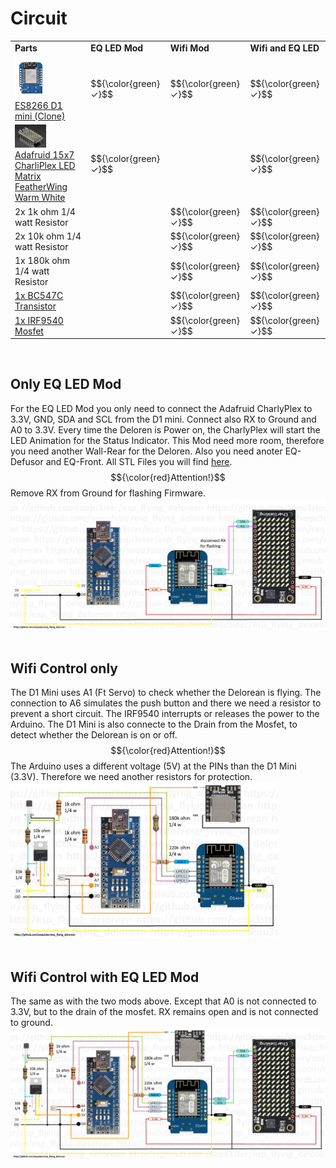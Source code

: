 # Circuit

<table>
  <tr><td><b>Parts</td><td><b>EQ LED Mod</td><td><b>Wifi Mod</td><td><b>Wifi and EQ LED</td></tr>
  <tr><td><img src="/images/D1MiniNodeMCU.png" width="50"><br><a href="https://de.aliexpress.com/item/1005006890254253.html">ES8266 D1 mini (Clone)</a></td><td>$${\color{green}✓}$$</td><td>$${\color{green}✓}$$</td><td>$${\color{green}✓}$$</td></tr>
  <tr><td><img src="/images/AdafruitCharliePlex.jpg" width="50"><br><a href="https://www.berrybase.de/adafruit-15x7-charlieplex-led-matrix-featherwing-warmweiss">Adafruid 15x7 CharliPlex LED Matrix FeatherWing Warm White</a></td><td>$${\color{green}✓}$$</td><td></td><td>$${\color{green}✓}$$</td></tr>
  <tr><td>2x 1k ohm 1/4 watt Resistor</td><td></td><td>$${\color{green}✓}$$</td><td>$${\color{green}✓}$$</td></tr>
  <tr><td>2x 10k ohm 1/4 watt Resistor</td><td></td><td>$${\color{green}✓}$$</td><td>$${\color{green}✓}$$</td></tr>
  <tr><td>1x 180k ohm 1/4 watt Resistor</td><td></td><td>$${\color{green}✓}$$</td><td>$${\color{green}✓}$$</td></tr>
  <tr><td><a href="https://aliexpress.com/item/1005007830470028.html">1x BC547C Transistor</a></td><td></td><td>$${\color{green}✓}$$</td><td>$${\color{green}✓}$$</td></tr>
  <tr><td><a href="https://aliexpress.com/item/1005007445949053.html">1x IRF9540 Mosfet</a></td><td></td><td>$${\color{green}✓}$$</td><td>$${\color{green}✓}$$</td></tr>
</table>
<br>
  
## Only EQ LED Mod

For the EQ LED Mod you only need to connect the Adafruid CharlyPlex to 3.3V, GND, SDA and SCL from the D1 mini. Connect also RX to Ground and A0 to 3.3V. 
Every time the Deloren is Power on, the CharlyPlex will start the LED Animation for the Status Indicator. This Mod need more room, therefore
you need another Wall-Rear for the Deloren. Also you need anoter EQ-Defusor and EQ-Front.
All STL Files you will find [here](/stl).
<br>$${\color{red}Attention!}$$ Remove RX from Ground for flashing Firmware.
<br><img src="/circuit/circuit_diagram_eq_only.png" width="600">
<br><br>

## Wifi Control only

The D1 Mini uses A1 (Ft Servo) to check whether the Delorean is flying. The connection to A6 simulates the push button and there we need a resistor to prevent a short circuit. The IRF9540 interrupts or releases the power to the Arduino. The D1 Mini is also connecte to the Drain from the Mosfet, to detect whether the Delorean is on or off. 
<br>$${\color{red}Attention!}$$ The Arduino uses a different voltage (5V) at the PINs than the D1 Mini (3.3V). Therefore we need another resistors for protection.
<br><img src="/circuit/circuit_diagram.png" width="428">
<br><br>

## Wifi Control with EQ LED Mod

The same as with the two mods above. Except that A0 is not connected to 3.3V, but to the drain of the mosfet. RX remains open and is not connected to ground.
<br><img src="/circuit/circuit_diagram_eq.png" width="600">
<br><br>
